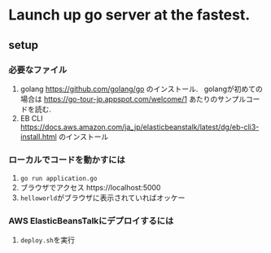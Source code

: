 # Launch up go server at the fastest.

## setup
### 必要なファイル
1. golang https://github.com/golang/go のインストール.
   golangが初めての場合は https://go-tour-jp.appspot.com/welcome/1 あたりのサンプルコードを読む.
2. EB CLI https://docs.aws.amazon.com/ja_jp/elasticbeanstalk/latest/dg/eb-cli3-install.html のインストール

### ローカルでコードを動かすには
1. ```go run application.go```
1. ブラウザでアクセス https://localhost:5000
1. `helloworld`がブラウザに表示されていればオッケー

### AWS ElasticBeansTalkにデプロイするには
1. `deploy.sh`を実行